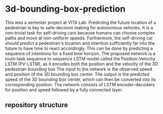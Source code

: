 # 3d-bounding-box-prediction

This was a semester project at VITA Lab. Predicting the future location of a pedestrian is key to safe-decision making for autonomous vehicles. 
It is a non-trivial task for self-driving cars because humans can choose complex paths and move at non-uniform speeds. 
Furthermore, the self-driving car should predict a pedestrian's location and intention sufficiently far into the future to have time to react accordingly. 
This can be done by predicting a sequence of intentions for a fixed time horizon. 
The proposed network is a multi-task sequence to sequence LSTM model called the Position-Velocity LSTM (PV-LSTM), as it encodes both the position and the velocity of the 3D pedestrian bounding box
The input to the network is the observed speed and position of the 3D bounding box center. 
The output is the predicted speed of the 3D bounding box center, which can then be converted into its corresponding position. The network consists of LSTM encoder-decoders for position and speed followed by a fully connected layer.

## repository structure
```

```

